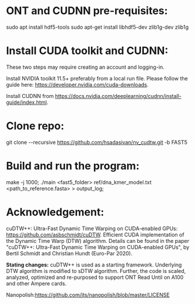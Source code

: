 # ONT and CUDNN pre-requisites:
sudo apt install hdf5-tools
sudo apt-get install libhdf5-dev zlib1g-dev zlib1g

# Install CUDA toolkit and CUDNN:
These two steps may require creating an account and logging-in.


Install NVIDIA toolkit 11.5+ preferably from a local run file. Please follow the guide here: https://developer.nvidia.com/cuda-downloads.


Install CUDNN from https://docs.nvidia.com/deeplearning/cudnn/install-guide/index.html.

# Clone repo:
git clone --recursive https://github.com/hsadasivan/nv_cudtw.git -b FAST5

# Build and run the program:

make -j 1000;
./main <fast5_folder>  ref/dna_kmer_model.txt <path_to_reference.fasta> > output_log;

# Acknowledgement:
cuDTW++: Ultra-Fast Dynamic Time Warping on CUDA-enabled GPUs: https://github.com/asbschmidt/cuDTW.
Efficient CUDA implementation of the Dynamic Time Warp (DTW) algorithm. Details can be found in the paper "cuDTW++: Ultra-Fast Dynamic Time Warping on CUDA-enabled GPUs", by Bertil Schmidt and Christian Hundt (Euro-Par 2020).

**Stating changes:** cuDTW++ is used as a starting framework. Underlying DTW algorithm is modified to sDTW algorithm. Further, the code is scaled, analyzed, optimized and re-purposed to support ONT Read Until on A100 and other Ampere cards.

Nanopolish:https://github.com/jts/nanopolish/blob/master/LICENSE

